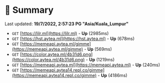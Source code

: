 # 📖 Summary
Last updated: **19/7/2022, 2:57:23 PG "Asia/Kuala_Lumpur"**

- `GET` [https://lilr.ml](https://lilr.ml) - **Up** (2985ms)
- `GET` [https://hst.aytea.ml](https://hst.aytea.ml) - **Up** (678ms)
- `GET` [https://memeapi.aytea.ml/gimme](https://memeapi.aytea.ml/gimme) - **Up** (569ms)
- `GET` [https://color.aytea.ml/4b31d6.png](https://color.aytea.ml/4b31d6.png) - **Up** (1219ms)
- `GET` [https://memeapi.aytea.ml](https://memeapi.aytea.ml) - **Up** (240ms)
- `GET` [https://memeapi.aytea14.repl.co/gimme](https://memeapi.aytea14.repl.co/gimme) - **Up** (4186ms)
